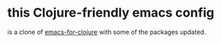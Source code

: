 # this Clojure-friendly emacs config

is a clone of [emacs-for-clojure](https://github.com/flyingmachine/emacs-for-clojure) with some of the packages updated.
